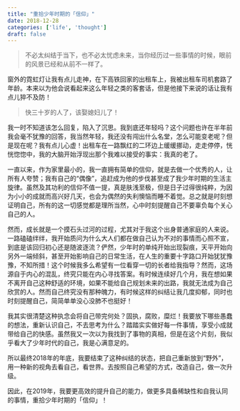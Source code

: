 ```yaml
---
title: "重拾少年时期的「信仰」"
date: 2018-12-28
categories: ['life', 'thought']
draft: false
---
```


> 不必太纠结于当下，也不必太忧虑未来，当你经历过一些事情的时候，眼前的风景已经和从前不一样了。

窗外的霓虹灯让我有点儿走神，在下高铁回家的出租车上，我被出租车司机套路了年龄。本来以为他会说看起来这么年轻之类的客套话，但是他接下来说的话让我有点儿猝不及防！

> 快三十岁的人了，该娶媳妇儿了！

我一时不知道该怎么回复，陷入了沉思。我到底还年轻吗？这个问题也许在半年前我会毫不犹豫的回答，我当然年轻，我还没有闯出什么名堂，怎么可能变老呢？但是现在呢？我有点儿心虚！出租车在一路飘红的二环边上缓缓挪动，走走停停，恍恍惚惚中，我的大脑开始浮现出那个我难以接受的事实：我真的老了。

一直以来，作为家里最小的，我一直拥有简单的信仰，就是去做一个优秀的人，让所有人夸赞；我有自己的“偶像”，追赶成为他的步伐甚至成了我少年时期的生活主旋律。虽然及其功利的信仰不值一提，真是肤浅至极，但是日子过得很纯粹，为因为小小的成就而高兴好几天，也会为偶然的失利懊恼而睡不着觉。总之就是时刻想证明自己，所有的这一切感觉都是理所当然，心中时刻提醒自己不要辜负每个关心自己的人。

然而，成长就是一个摸石头过河的过程，尤其对于我这个出身普通家庭的人来说。一路磕磕绊绊，我开始质问为什么大人们都在做自己认为不对的事情而心照不宣，到底是该回归初心还是随波逐流？俨然，少年时的单纯开始出现裂痕，天平开始向另外一端倾斜，甚至开始影响自己的日常生活，在人生的重要十字路口开始犹犹豫豫，不知所措！这个时候我多么希望有一位看穿一切的长者给我指导？然而，这场源自于内心的混乱，终究只能在内心寻找答案。有时候连续好几个月，我在想如果不离开自己这种舒适的环境，如果不能给自己规划未来的出路，我就无法成为自己欣赏的人。然而自己终究没有那种魄力，有时候这样的纠结让我几度抑郁，同时也时刻提醒自己，简简单单没心没肺不也挺好！

我其实很清楚这种执念会将自己带完何处？固执，腐败，糜烂！我要放下哪些愚蠢的想法，重新认识自己，不去思考为什么？踏踏实实做好每一件事情，享受小成就带给自己的快感。虽然我又一次以为我找到了事物的真相，但是在这个片刻，我似乎看大了少年时代的自己，我是心满意足的。

所以最终2018年的年底，我要结束了这种纠结的状态，把自己重新放到“野外”，用一种新的视角去看自己，看世界。去按照自己希望的方式，改造自己，做一次升级。

因此，在2019年，我要更高效的提升自己的能力，做更多具备稀缺性和自我认同的事情，重拾少年时期的「信仰」！
